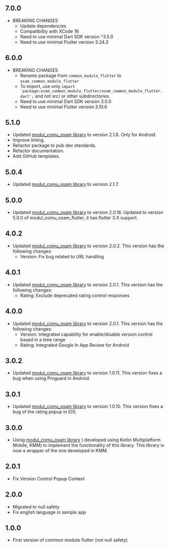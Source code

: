 ## 7.0.0

* BREAKING CHANGES
  * Update dependencies
  * Compatibility with XCode 16
  * Need to use minimal Dart SDK version ^3.5.0
  * Need to use minimal Flutter version 3.24.3

## 6.0.0

* BREAKING CHANGES
  * Rename package from `common_module_flutter` to `osam_common_module_flutter`
  * To import, use only `import 'package:osam_common_module_flutter/osam_common_module_flutter.dart';` and not src/ or other subdirectories.
  * Need to use minimal Dart SDK version 3.0.0
  * Need to use minimal Flutter version 3.10.0

## 5.1.0

* Updated [modul_comu_osam library](https://github.com/AjuntamentdeBarcelona/modul_comu_osam) to version 2.1.8. Only for Android.
* Improve linting.
* Refactor package to pub dev standards.
* Refactor documentation.
* Add GitHub templates.

## 5.0.4

* Updated [modul_comu_osam library](https://github.com/AjuntamentdeBarcelona/modul_comu_osam) to version 2.1.7.

## 5.0.0

* Updated [modul_comu_osam library](https://github.com/AjuntamentdeBarcelona/modul_comu_osam) to
  version 2.0.16. Updated to version 5.0.0 of modul_comu_osam_flutter, it has flutter 3.X support.

## 4.0.2

* Updated [modul_comu_osam library](https://github.com/AjuntamentdeBarcelona/modul_comu_osam) to
  version 2.0.2. This version has the following changes:
  * Version: Fix bug related to URL handling

## 4.0.1

* Updated [modul_comu_osam library](https://github.com/AjuntamentdeBarcelona/modul_comu_osam) to
  version 2.0.1. This version has the following changes:
  * Rating: Exclude deprecated rating control responses

## 4.0.0

* Updated [modul_comu_osam library](https://github.com/AjuntamentdeBarcelona/modul_comu_osam) to
  version 2.0.1. This version has the following changes:
  * Version: Integrated capability for enable/disable version control based in a time range
  * Rating: Integrated Google In App Review for Android

## 3.0.2

* Updated [modul_comu_osam library](https://github.com/AjuntamentdeBarcelona/modul_comu_osam) to
  version 1.0.11. This version fixes a bug when using Proguard in Android.

## 3.0.1

* Updated [modul_comu_osam library](https://github.com/AjuntamentdeBarcelona/modul_comu_osam) to
  version 1.0.10. This version fixes a bug of the rating popup in iOS.

## 3.0.0

* Using [modul_comu_osam library](https://github.com/AjuntamentdeBarcelona/modul_comu_osam) (
  developed using Kotlin Multiplatform Mobile, KMM) to implement the functionality of this library.
  This library is now a wrapper of the one developed in KMM.

## 2.0.1

* Fix Version Control Popup Context

## 2.0.0

* Migrated to null safety
* Fix english language in sample app

## 1.0.0

* First version of common module flutter (not null safety)
